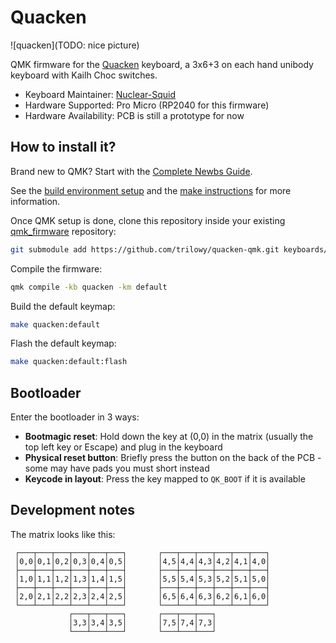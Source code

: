 # Quacken

![quacken](TODO: nice picture)

QMK firmware for the [Quacken](https://github.com/Nuclear-Squid/Quacken) keyboard, a 3x6+3 on each hand unibody keyboard with Kailh Choc switches.

* Keyboard Maintainer: [Nuclear-Squid](https://github.com/Nuclear-Squid)
* Hardware Supported: Pro Micro (RP2040 for this firmware)
* Hardware Availability: PCB is still a prototype for now


## How to install it?

Brand new to QMK? Start with the [Complete Newbs Guide](https://docs.qmk.fm/#/newbs).

See the [build environment setup](https://docs.qmk.fm/#/getting_started_build_tools) and the [make instructions](https://docs.qmk.fm/#/getting_started_make_guide) for more information.

Once QMK setup is done, clone this repository inside your existing [qmk_firmware](https://github.com/qmk/qmk_firmware) repository:

```sh
git submodule add https://github.com/trilowy/quacken-qmk.git keyboards/quacken
```

Compile the firmware:

```sh
qmk compile -kb quacken -km default
```

Build the default keymap:

```sh
make quacken:default
```

Flash the default keymap:

```sh
make quacken:default:flash
```


## Bootloader

Enter the bootloader in 3 ways:

* **Bootmagic reset**: Hold down the key at (0,0) in the matrix (usually the top left key or Escape) and plug in the keyboard
* **Physical reset button**: Briefly press the button on the back of the PCB - some may have pads you must short instead
* **Keycode in layout**: Press the key mapped to `QK_BOOT` if it is available


## Development notes

The matrix looks like this:

```
 ┌───┬───┬───┬───┬───┬───┐       ┌───┬───┬───┬───┬───┬───┐
 │0,0│0,1│0,2│0,3│0,4│0,5│       │4,5│4,4│4,3│4,2│4,1│4,0│
 ├───┼───┼───┼───┼───┼───┤       ├───┼───┼───┼───┼───┼───┤
 │1,0│1,1│1,2│1,3│1,4│1,5│       │5,5│5,4│5,3│5,2│5,1│5,0│
 ├───┼───┼───┼───┼───┼───┤       ├───┼───┼───┼───┼───┼───┤
 │2,0│2,1│2,2│2,3│2,4│2,5│       │6,5│6,4│6,3│6,2│6,1│6,0│
 └───┴───┴───┴───┴───┴───┘       └───┴───┴───┴───┴───┴───┘
             ┌───┬───┬───┐       ┌───┬───┬───┐
             │3,3│3,4│3,5│       │7,5│7,4│7,3│
             └───┴───┴───┘       └───┴───┴───┘
```
